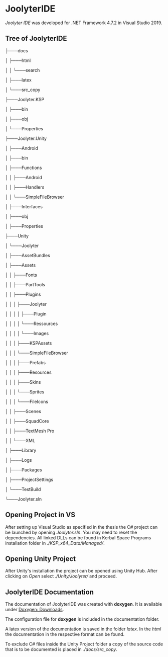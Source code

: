 # JoolyterIDE

*Joolyter IDE* was developed for .NET Framework 4.7.2 in Visual Studio 2019.

## Tree of JoolyterIDE

├───docs

│   ├───html

│   │   └───search

│   ├───latex

│   └───src_copy

├───Joolyter.KSP

│   ├───bin

│   ├───obj

│   └───Properties

├───Joolyter.Unity

│   ├───Android

│   ├───bin

│   ├───Functions

│   │   ├───Android

│   │   ├───Handlers

│   │   └───SimpleFileBrowser

│   ├───Interfaces

│   ├───obj

│   ├───Properties

├───Unity

│   └───Joolyter

│       ├───AssetBundles

│       ├───Assets

│       │   ├───Fonts

│       │   ├───PartTools

│       │   ├───Plugins

│       │   │   ├───Joolyter

│       │   │   │   ├───Plugin

│       │   │   │   └───Ressources

│       │   │   │       └───Images

│       │   │   ├───KSPAssets

│       │   │   └───SimpleFileBrowser

│       │   │       ├───Prefabs

│       │   │       ├───Resources

│       │   │       ├───Skins

│       │   │       └───Sprites

│       │   │           └───FileIcons

│       │   ├───Scenes

│       │   ├───SquadCore

│       │   ├───TextMesh Pro

│       │   └───XML

│       ├───Library

│       ├───Logs

│       ├───Packages

│       ├───ProjectSettings

│       └───TestBuild

└───Joolyter.sln

## Opening Project in VS

After setting up Visual Studio as specified in the thesis the C# project can be launched by opening *Joolyter.sln*. You may need to reset the dependencies. All linked DLLs can be found in Kerbal Space Programs installation folder in *./KSP_x64_Data/Managed/*.

## Opening Unity Project

After Unity's installation the project can be opened using Unity Hub. After clicking on *Open* select *./Unity/Joolyter/* and proceed.

## JoolyterIDE Documentation

The documentation of JoolyterIDE was created with **doxygen**. It is available under [Doxygen: Downloads](https://doxygen.nl/download.html).

The configuration file for **doxygen** is included in the documentation folder.

A latex version of the documentation is saved in the folder *latex*. In the *html* the documentation in the respective format can be found.

To exclude C# files inside the Unity Project folder a copy of the source code that is to be documented is placed in *./docs/src_copy*.